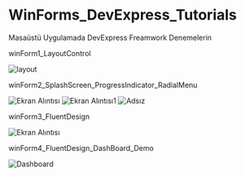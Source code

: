 # WinForms_DevExpress_Tutorials
 Masaüstü Uygulamada DevExpress Freamwork Denemelerin
 
 winForm1_LayoutControl
 
![layout](https://user-images.githubusercontent.com/56175888/137285401-d9eca91e-6045-43bb-ad48-66c2eab833c6.PNG)

winForm2_SplashScreen_ProgressIndicator_RadialMenu

![Ekran Alıntısı](https://user-images.githubusercontent.com/56175888/137313615-b4efb9a1-db5b-418f-8987-7b643f68f3c7.PNG)
![Ekran Alıntısı1](https://user-images.githubusercontent.com/56175888/137313621-f9969cf4-1e79-4c44-958c-7d085f133647.PNG)
![Adsız](https://user-images.githubusercontent.com/56175888/137313628-6b9c1bb2-ec30-409e-99ae-a45792e47a2b.png)

winForm3_FluentDesign

![Ekran Alıntısı](https://user-images.githubusercontent.com/56175888/137324416-91e0d7af-9681-464e-a123-d2476f03c695.PNG)

winForm4_FluentDesign_DashBoard_Demo

![Dashboard](https://user-images.githubusercontent.com/56175888/137333328-55e11789-14d0-4477-b3f0-fb1008cef2e4.png)
